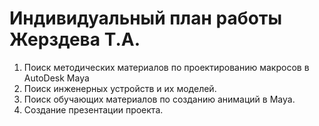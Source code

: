 # Индивидуальный план работы Жерздева Т.А.
1) Поиск методических материалов по проектированию макросов в AutoDesk Maya
2) Поиск инженерных устройств и их моделей.
3) Поиск обучающих материалов по созданию анимаций в Maya.
4) Создание презентации проекта.
